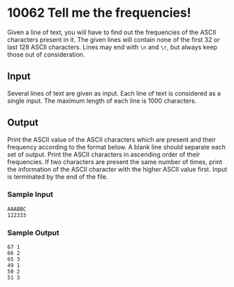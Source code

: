 # 10062 Tell me the frequencies!

Given a line of text, you will have to find out the frequencies of the ASCII characters present in it. The given lines will contain none of the first 32 or last 128 ASCII characters. Lines may end with `\n` and `\r`, but always keep those out of consideration.

## Input

Several lines of text are given as input. Each line of text is considered as a single input. The maximum length of each line is 1000 characters.

## Output

Print the ASCII value of the ASCII characters which are present and their frequency according to the format below. A blank line should separate each set of output. Print the ASCII characters in ascending order of their frequencies. If two characters are present the same number of times, print the information of the ASCII character with the higher ASCII value first. Input is terminated by the end of the file.

### Sample Input

```
AAABBC
122333
```

### Sample Output

```
67 1
66 2
65 3
49 1
50 2
51 3
```